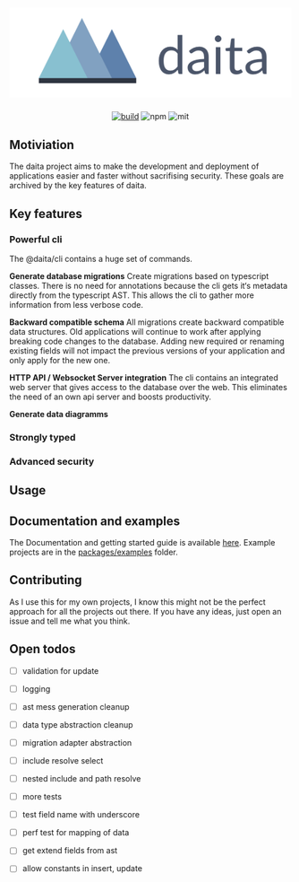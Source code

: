 <h1 align="center">
  <a href="https://daita.ch"><img src="logo.png" alt="daita"></a>
</h1>

<p align='center'>
  <a href="https://drone.bertschi.io/no0dles/daita"><img alt='build' src='https://drone.bertschi.io/api/badges/no0dles/daita/status.svg'></a>
  <img alt='npm' src='https://img.shields.io/npm/dm/@daita/core.svg'>
  <img alt='mit' src='https://img.shields.io/badge/License-MIT-blue.svg'>
</p>

## Motiviation
The daita project aims to make the development and deployment of applications easier and faster without sacrifising security. 
These goals are archived by the key features of daita.

## Key features

### Powerful cli
The @daita/cli contains a huge set of commands. 

**Generate database migrations**
Create migrations based on typescript classes. 
There is no need for annotations because the cli gets it‘s metadata directly from the typescript AST. 
This allows the cli to gather more information from less verbose code.

**Backward compatible schema**
All migrations create backward compatible data structures. 
Old applications will continue to work after applying breaking code changes to the database. 
Adding new required or renaming existing fields will not impact the previous versions of your application and only apply for the new one.

**HTTP API / Websocket Server integration**
The cli contains an integrated web server that gives access to the database over the web. 
This eliminates the need of an own api server and boosts productivity.

**Generate data diagramms**


### Strongly typed


### Advanced security

## Usage



## Documentation and examples
The Documentation and getting started guide is available [here](https://docs.daita.ch/). 
Example projects are in the [packages/examples](./packages/examples) folder.

## Contributing
As I use this for my own projects, I know this might not be the perfect approach for all the projects out there. 
If you have any ideas, just open an issue and tell me what you think.


## Open todos

- [ ] validation for update
- [ ] logging
- [ ] ast mess generation cleanup
- [ ] data type abstraction cleanup
- [ ] migration adapter abstraction
- [ ] include resolve select
- [ ] nested include and path resolve
- [ ] more tests
- [ ] test field name with underscore
- [ ] perf test for mapping of data
- [ ] get extend fields from ast
- [ ] allow constants in insert, update

